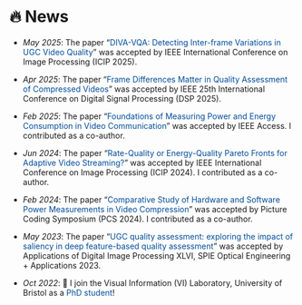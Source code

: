 <style>
a.noul {
  color: #024c9a;
  text-decoration: none;
}
a.noul:hover {
  color: #0366d6; 
}
</style>

# 🔥 News
- *May 2025*: The paper “<a class="noul" href="https://arxiv.org/abs/2508.10605">DIVA-VQA: Detecting Inter-frame Variations in UGC Video Quality</a>” was accepted by IEEE International Conference on Image Processing (ICIP 2025).
  
- *Apr 2025*: The paper “<a class="noul" href="https://ieeexplore.ieee.org/document/11075040">Frame Differences Matter in Quality Assessment of Compressed Videos</a>” was accepted by IEEE 25th International Conference on Digital Signal Processing (DSP 2025).

- *Feb 2025*: The paper “<a class="noul" href="https://ieeexplore.ieee.org/document/10904224">Foundations of Measuring Power and Energy Consumption in Video Communication</a>” was accepted by IEEE Access. I contributed as a co-author.
  
- *Jun 2024*: The paper “<a class="noul" href="https://ieeexplore.ieee.org/document/10648088">Rate-Quality or Energy-Quality Pareto Fronts for Adaptive Video Streaming?</a>” was accepted by IEEE International Conference on Image Processing (ICIP 2024). I contributed as a co-author.
  
- *Feb 2024*: The paper “<a class="noul" href="https://ieeexplore.ieee.org/document/10566286">Comparative Study of Hardware and Software Power Measurements in Video Compression</a>” was accepted by Picture Coding Symposium (PCS 2024). I contributed as a co-author.
  
- *May 2023*: The paper “<a class="noul" href="https://www.spiedigitallibrary.org/conference-proceedings-of-spie/12674/1267418/UGC-quality-assessment--exploring-the-impact-of-saliency-in/10.1117/12.2676136.short?SSO=1">UGC quality assessment: exploring the impact of saliency in deep feature-based quality assessment</a>” was accepted by Applications of Digital Image Processing XLVI, SPIE Optical Engineering + Applications 2023.
  
- *Oct 2022*: 💪 I join the Visual Information (VI) Laboratory, University of Bristol as a <a class="noul" href="https://research-information.bris.ac.uk/en/persons/xinyi-wang">PhD student</a>!
